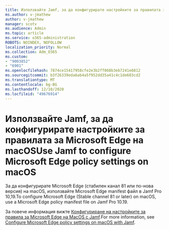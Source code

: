 ```yaml
---
title: Използвайте Jamf, за да конфигурирате настройките за правилата за Microsoft Edge на macOS
ms.author: v-jmathew
author: v-jmathew
manager: scotv
ms.audience: Admin
ms.topic: article
ms.service: o365-administration
ROBOTS: NOINDEX, NOFOLLOW
localization_priority: Normal
ms.collection: Adm_O365
ms.custom:
- "9003852"
- "6901"
ms.openlocfilehash: 7874ce15417958cfe2e3b2ff068b3eb7241e6812
ms.sourcegitcommit: b3f26339eda6ab4a5f952dd35a41c4c1de603cd2
ms.translationtype: MT
ms.contentlocale: bg-BG
ms.lasthandoff: 12/10/2020
ms.locfileid: "49676914"
---
```

# <a name="use-jamf-to-configure-microsoft-edge-policy-settings-on-macos"></a><span data-ttu-id="03b3d-102">Използвайте Jamf, за да конфигурирате настройките за правилата за Microsoft Edge на macOS</span><span class="sxs-lookup"><span data-stu-id="03b3d-102">Use Jamf to configure Microsoft Edge policy settings on macOS</span></span>

<span data-ttu-id="03b3d-103">За да конфигурирате Microsoft Edge (стабилен канал 81 или по-нова версия) на macOS, използвайте Microsoft Edge manifest файл в Jamf Pro 10,19.</span><span class="sxs-lookup"><span data-stu-id="03b3d-103">To configure Microsoft Edge (Stable channel 81 or later) on macOS, use a Microsoft Edge policy manifest file on Jamf Pro 10.19.</span></span>

<span data-ttu-id="03b3d-104">За повече информация вижте [Конфигуриране на настройките за правила за Microsoft Edge на MacOS с Jamf](https://go.microsoft.com/fwlink/?linkid=2134761).</span><span class="sxs-lookup"><span data-stu-id="03b3d-104">For more information, see [Configure Microsoft Edge policy settings on macOS with Jamf](https://go.microsoft.com/fwlink/?linkid=2134761).</span></span>
